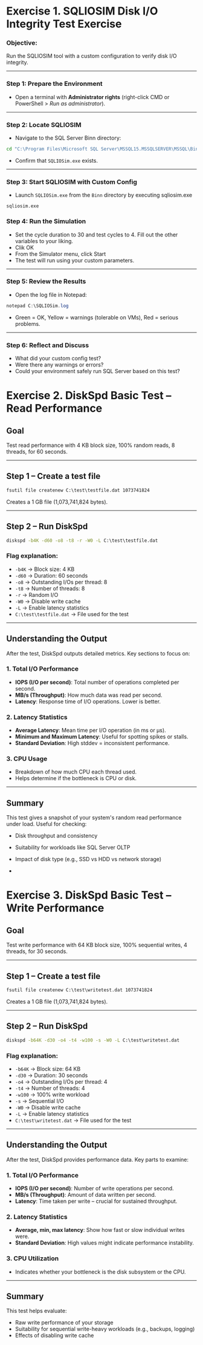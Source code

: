 
# Exercise 1. SQLIOSIM Disk I/O Integrity Test Exercise

### Objective:
Run the SQLIOSIM tool with a custom configuration to verify disk I/O integrity.

---

### Step 1: Prepare the Environment

- Open a terminal with **Administrator rights** (right-click CMD or PowerShell > *Run as administrator*).


---

### Step 2: Locate SQLIOSIM

- Navigate to the SQL Server Binn directory:
```cmd
cd "C:\Program Files\Microsoft SQL Server\MSSQL15.MSSQLSERVER\MSSQL\Binn"
```
- Confirm that `SQLIOSim.exe` exists.

---

### Step 3: Start SQLIOSIM with Custom Config

- Launch `SQLIOSim.exe` from the `Binn` directory by executing sqliosim.exe

```
sqliosim.exe
```

### Step 4: Run the Simulation

- Set the cycle duration to 30 and test cycles to 4. Fill out the other variables to your liking.
- Clik OK
- From the Simulator menu, click Start
- The test will run using your custom parameters.

---

### Step 5: Review the Results

- Open the log file in Notepad:
```powershell
notepad C:\SQLIOSim.log
```
- Green = OK, Yellow = warnings (tolerable on VMs), Red = serious problems.

---

### Step 6: Reflect and Discuss

- What did your custom config test?
- Were there any warnings or errors?
- Could your environment safely run SQL Server based on this test?


# Exercise 2. DiskSpd Basic Test – Read Performance


## Goal
Test read performance with 4 KB block size, 100% random reads, 8 threads, for 60 seconds.

---

## Step 1 – Create a test file

```cmd
fsutil file createnew C:\test\testfile.dat 1073741824
```
Creates a 1 GB file (1,073,741,824 bytes).

---

## Step 2 – Run DiskSpd

```cmd
diskspd -b4K -d60 -o8 -t8 -r -W0 -L C:\test\testfile.dat
```

### Flag explanation:
- `-b4K` → Block size: 4 KB
- `-d60` → Duration: 60 seconds
- `-o8` → Outstanding I/Os per thread: 8
- `-t8` → Number of threads: 8
- `-r` → Random I/O
- `-W0` → Disable write cache
- `-L` → Enable latency statistics
- `C:\test\testfile.dat` → File used for the test

---

## Understanding the Output

After the test, DiskSpd outputs detailed metrics. Key sections to focus on:

### 1. **Total I/O Performance**
- **IOPS (I/O per second)**: Total number of operations completed per second.
- **MB/s (Throughput)**: How much data was read per second.
- **Latency**: Response time of I/O operations. Lower is better.

### 2. **Latency Statistics**
- **Average Latency**: Mean time per I/O operation (in ms or µs).
- **Minimum and Maximum Latency**: Useful for spotting spikes or stalls.
- **Standard Deviation**: High stddev = inconsistent performance.

### 3. **CPU Usage**
- Breakdown of how much CPU each thread used.
- Helps determine if the bottleneck is CPU or disk.

---

## Summary

This test gives a snapshot of your system's random read performance under load. Useful for checking:
- Disk throughput and consistency
- Suitability for workloads like SQL Server OLTP
- Impact of disk type (e.g., SSD vs HDD vs network storage)

- 
# Exercise 3. DiskSpd Basic Test – Write Performance

## Goal
Test write performance with 64 KB block size, 100% sequential writes, 4 threads, for 30 seconds.

---

## Step 1 – Create a test file

```cmd
fsutil file createnew C:\test\writetest.dat 1073741824
```
Creates a 1 GB file (1,073,741,824 bytes).

---

## Step 2 – Run DiskSpd

```cmd
diskspd -b64K -d30 -o4 -t4 -w100 -s -W0 -L C:\test\writetest.dat
```

### Flag explanation:
- `-b64K` → Block size: 64 KB
- `-d30` → Duration: 30 seconds
- `-o4` → Outstanding I/Os per thread: 4
- `-t4` → Number of threads: 4
- `-w100` → 100% write workload
- `-s` → Sequential I/O
- `-W0` → Disable write cache
- `-L` → Enable latency statistics
- `C:\test\writetest.dat` → File used for the test

---

## Understanding the Output

After the test, DiskSpd provides performance data. Key parts to examine:

### 1. **Total I/O Performance**
- **IOPS (I/O per second)**: Number of write operations per second.
- **MB/s (Throughput)**: Amount of data written per second.
- **Latency**: Time taken per write – crucial for sustained throughput.

### 2. **Latency Statistics**
- **Average, min, max latency**: Show how fast or slow individual writes were.
- **Standard Deviation**: High values might indicate performance instability.

### 3. **CPU Utilization**
- Indicates whether your bottleneck is the disk subsystem or the CPU.

---

## Summary

This test helps evaluate:
- Raw write performance of your storage
- Suitability for sequential write-heavy workloads (e.g., backups, logging)
- Effects of disabling write cache
